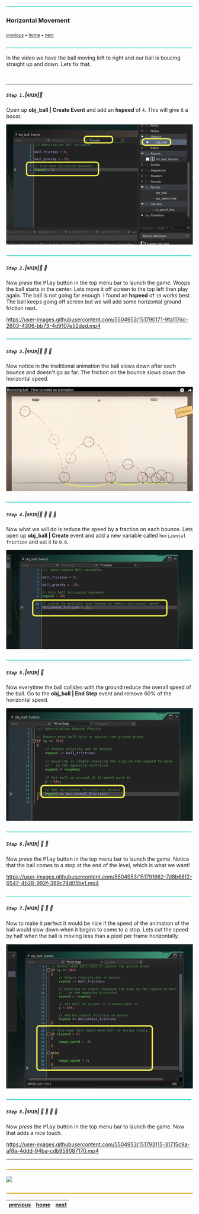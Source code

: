 ![](../images/line3.png)

### Horizontal Movement

<sub>[previous](../bounce-ball/README.md#user-content-get-ball-to-bounce) • [home](../README.md#user-content-gms2-animation---table-of-contents) • [next](../squash-stretch/README.md#user-content-squash-and-stretch)</sub>

![](../images/line3.png)

In the video we have the ball moving left to right and our ball is boucing straight up and down.  Lets fix that.

<br>

---


##### `Step 1.`\|`ANIM`|:small_blue_diamond:

Open up **obj_ball | Create Event** and add an **hspeed** of `4`.  This will give it a boost.

![add hspeed of 4 to ball](images/addHspeedToBall.png)

![](../images/line2.png)

##### `Step 2.`\|`ANIM`|:small_blue_diamond: :small_blue_diamond: 

Now *press* the <kbd>Play</kbd> button in the top menu bar to launch the game. Woops the ball starts in the center.  Lets move it off screen to the top left then play again.  The ball is not going far enough.  I found an **hspeed** of `10` works best. The ball keeps going off screen but we will add some horizontal ground friction next.

https://user-images.githubusercontent.com/5504953/151790171-9fa117dc-2603-4306-bb73-4d9107e52ded.mp4

![](../images/line2.png)

##### `Step 3.`\|`ANIM`|:small_blue_diamond: :small_blue_diamond: :small_blue_diamond:

Now notice in the traditional animation the ball slows down after each bounce and doesn't go as far.  The friction on the bounce slows down the horizontal speed.

![illustration of ground friction](images/nonElasticBouncing.png)

![](../images/line2.png)

##### `Step 4.`\|`ANIM`|:small_blue_diamond: :small_blue_diamond: :small_blue_diamond: :small_blue_diamond:

Now what we will do is reduce the speed by a fraction on each bounce.  Lets open up **obj_ball | Create** event and add a new variable called `horizontal friction` and set it to `0.6`.

![alt_text](images/horFriction.png)

![](../images/line2.png)

##### `Step 5.`\|`ANIM`| :small_orange_diamond:

Now everytime the ball collides with the ground reduce the overall speed of the ball.  Go to the **obj_ball | End Step** event and remove 60% of the horizontal speed.

![remove 60% of horizontal speed on ground collision](images/hspeedEndStep.png)

![](../images/line2.png)

##### `Step 6.`\|`ANIM`| :small_orange_diamond: :small_blue_diamond:

Now *press* the <kbd>Play</kbd> button in the top menu bar to launch the game. Notice that the ball comes to a stop at the end of the level, which is what we want!

https://user-images.githubusercontent.com/5504953/151791662-7d8b68f2-6547-4b28-992f-389c74d05be1.mp4

![](../images/line2.png)

##### `Step 7.`\|`ANIM`| :small_orange_diamond: :small_blue_diamond: :small_blue_diamond:

Now to make it perfect it would be nice if the speed of the animation of the ball would slow down when it begins to come to a stop. Lets cut the speed by half when the ball is moving less than a pixel per frame horizontally.

![ball animation slows down as it stops](images/ballSlowsDownAtStop.png)

![](../images/line2.png)

##### `Step 8.`\|`ANIM`| :small_orange_diamond: :small_blue_diamond: :small_blue_diamond: :small_blue_diamond:

Now *press* the <kbd>Play</kbd> button in the top menu bar to launch the game. Now that adds a nice touch.  

https://user-images.githubusercontent.com/5504953/151793115-31715c9a-af8a-4ddd-94ba-cdb958087170.mp4

___


![](../images/line.png)

<img src="https://via.placeholder.com/1000x100/45D7CA/000000/?text=Next Up - Squash and Stretch">

![](../images/line.png)

| [previous](../bounce-ball/README.md#user-content-get-ball-to-bounce)| [home](../README.md#user-content-gms2-animation---table-of-contents) | [next](../squash-stretch/README.md#user-content-squash-and-stretch)|
|---|---|---|

